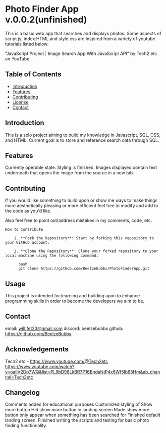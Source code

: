 # Photo Finder App v.0.0.2(unfinished)

This is a basic web app that searches and displays photos. Some aspects of script.js, index.HTML and style.css are inspired from a variety of youtube tutorials listed below:

"JavaScript Project | Image Search App With JavaScript API" by Tech2 etc on YouTube


## Table of Contents
- [Introduction](#introduction)
- [Features](#features)
- [Contributing](#contributing)
- [License](#license)
- [Contact](#contact)

## Introduction

This is a solo project aiming to build my knowledge in Javascript, SQL, CSS, and HTML. Current goal is to store and reference search data through SQL. 

## Features

Currently operable state. Styling is finished. Images displayed contain text underneath that opens the image from the source in a new tab. 

## Contributing

If you would like something to build upon or show me ways to make things more aesthetically pleasing or more efficient feel free to modify and add to the code as you'd like.

Also feel free to point out/address mistakes in my comments, code, etc.

    How to Contribute

        1. **Fork the Repository**: Start by forking this repository to your GitHub account.

        2. **Clone the Repository**: Clone your forked repository to your local machine using the following command:

          bash
          git clone https://github.com/BeelzeBubbs/PhotoFinderApp.git

## Usage

This project is intended for learning and building upon to enhance programming skills in order to become the developers we aim to be. 

## Contact

email: will.fet23@gmail.com
discord: beelzebubbs
github: https://github.com/BeelzeBubbs

## Acknowledgements

Tech2 etc - https://www.youtube.com/@Tech2etc 
https://www.youtube.com/watch?v=oaliV2Dp7WQ&list=PL9bD98LkBR7P16BndaNtP4x6Wf5Ib85Hm&ab_channel=Tech2etc



## Changelog 

Comments added for educational purposes
Customized styling of Show more button
Hid show more button in landing screen
Made show more button only appear when something has been searched for
Finished default landing screen.
Finished writing the scripts and testing for basic photo finding functionality.
